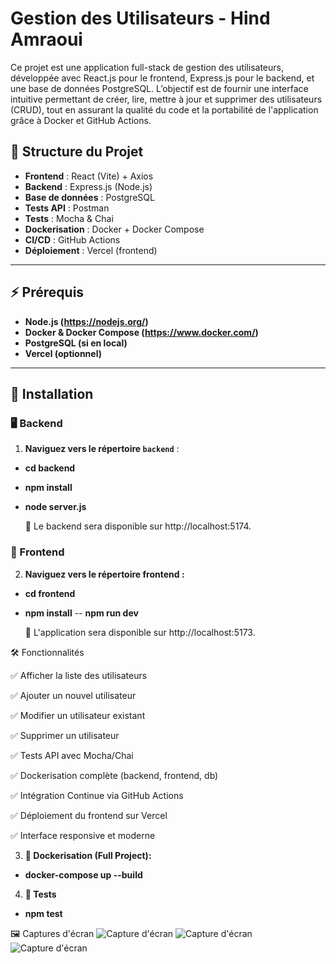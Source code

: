 # Gestion des Utilisateurs - Hind Amraoui

Ce projet est une application full-stack de gestion des utilisateurs, développée avec React.js pour le frontend, Express.js pour le backend, et une base de données PostgreSQL. L’objectif est de fournir une interface intuitive permettant de créer, lire, mettre à jour et supprimer des utilisateurs (CRUD), tout en assurant la qualité du code et la portabilité de l'application grâce à Docker et GitHub Actions.

## 📁 Structure du Projet

- **Frontend**  : React (Vite) + Axios
- **Backend**  : Express.js (Node.js)
- **Base de données**  : PostgreSQL
- **Tests API** : Postman
- **Tests**  : Mocha & Chai
- **Dockerisation**  : Docker + Docker Compose
- **CI/CD**  : GitHub Actions
- **Déploiement**  : Vercel (frontend)


---

## ⚡ Prérequis

- **Node.js (https://nodejs.org/)**
- **Docker & Docker Compose (https://www.docker.com/)**
- **PostgreSQL (si en local)**
- **Vercel (optionnel)**
---

## 🚀 Installation

### 🖥️ Backend

1. **Naviguez vers le répertoire `backend`** :

- **cd backend**
- **npm install**
- **node server.js**

    🔹 Le backend sera disponible sur http://localhost:5174.

### 🎨 Frontend

2. **Naviguez vers le répertoire frontend :**

- **cd frontend**
- **npm install**
-- **npm run dev**

    🔹 L'application sera disponible sur http://localhost:5173.

🛠️ Fonctionnalités

✅ Afficher la liste des utilisateurs

✅ Ajouter un nouvel utilisateur

✅ Modifier un utilisateur existant

✅ Supprimer un utilisateur

✅ Tests API avec Mocha/Chai

✅ Dockerisation complète (backend, frontend, db)

✅ Intégration Continue via GitHub Actions

✅ Déploiement du frontend sur Vercel

✅ Interface responsive et moderne

3. **🐳 Dockerisation (Full Project):**

- **docker-compose up --build**

4. **🧪 Tests**

- **npm test**

🖼️ Captures d'écran
![Capture d'écran](https://imgur.com/D6WBn2j.png)
![Capture d'écran](https://imgur.com/FdErESJ.png)
![Capture d'écran](https://i.imgur.com/M9TD6aL.png)
